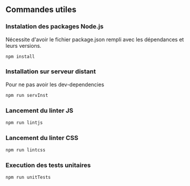 ## Commandes utiles

### Instalation des packages Node.js
Nécessite d'avoir le fichier package.json rempli avec les dépendances et leurs versions.
```bash
npm install
```
### Installation sur serveur distant
Pour ne pas avoir les dev-dependencies
```bash
npm run servInst
```

### Lancement du linter JS
```bash
npm run lintjs
```
### Lancement du linter CSS
```bash
npm run lintcss
```

### Execution des tests unitaires
```bash
npm run unitTests
```